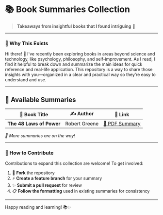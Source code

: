 # 📚 Book Summaries Collection

> **Takeaways from insightful books that I found intriguing** 🎯

---

### 🌟 Why This Exists

Hi there! 👋 I've recently been exploring books in areas beyond science and technology, like psychology, philosophy, and self-improvement. As I read, I find it helpful to break down and summarize the main ideas for quick reference and real-life application. This repository is a way to share those insights with you—organized in a clear and practical way so they’re easy to understand and use.


---

## 📖 Available Summaries

| 📘 **Book Title**           | ✍️ **Author**     | 🔗 **Link**                                                                                                                                                                                |
|-----------------------------|-------------------|--------------------------------------------------------------------------------------------------------------------------------------------------------------------------------------------|
| **The 48 Laws of Power**    | Robert Greene     | [📑 PDF Summary](https://raw.githubusercontent.com/deepmancer/book-summaries/main/the-48-laws-of-power/laws-of-power.pdf)                                                                 |

*🚀 More summaries are on the way!*

---

### 🤝 How to Contribute

Contributions to expand this collection are welcome! To get involved:

1. 🔄 **Fork** the repository
2. ⚡ **Create a feature branch** for your summary
3. ✨ **Submit a pull request** for review
4. 📋 **Follow the formatting** used in existing summaries for consistency

---

Happy reading and learning! 📚✨
